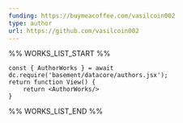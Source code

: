 ```yaml
---
funding: https://buymeacoffee.com/vasilcoin002
type: author
url: https://github.com/vasilcoin002
---
```



%% WORKS_LIST_START %%

```datacorejsx
const { AuthorWorks } = await dc.require('basement/datacore/authors.jsx');
return function View() {
    return <AuthorWorks/>
}
```
%% WORKS_LIST_END %%